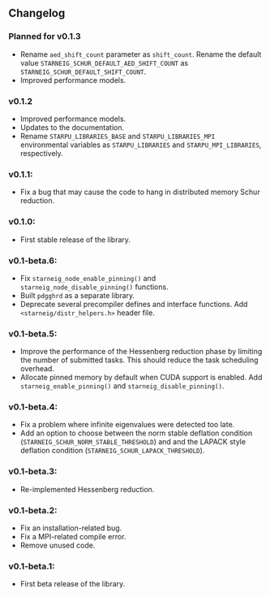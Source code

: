 ## Changelog

### Planned for v0.1.3
 - Rename `aed_shift_count` parameter as `shift_count`. Rename the default value
   `STARNEIG_SCHUR_DEFAULT_AED_SHIFT_COUNT` as
   `STARNEIG_SCHUR_DEFAULT_SHIFT_COUNT`.
 - Improved performance models.

### v0.1.2
 - Improved performance models.
 - Updates to the documentation.
 - Rename `STARPU_LIBRARIES_BASE` and `STARPU_LIBRARIES_MPI` environmental
   variables as `STARPU_LIBRARIES` and `STARPU_MPI_LIBRARIES`, respectively.

### v0.1.1:
 - Fix a bug that may cause the code to hang in distributed memory  Schur
   reduction.

### v0.1.0:
 - First stable release of the library.

### v0.1-beta.6:
 - Fix `starneig_node_enable_pinning()` and `starneig_node_disable_pinning()`
   functions.
 - Built `pdgghrd` as a separate library.
 - Deprecate several precompiler defines and interface functions. Add
   `<starneig/distr_helpers.h>` header file.

### v0.1-beta.5:
 - Improve the performance of the Hessenberg reduction phase by limiting
   the number of submitted tasks. This should reduce the task scheduling
   overhead.
 - Allocate pinned memory by default when CUDA support is enabled. Add
   `starneig_enable_pinning()` and `starneig_disable_pinning()`.

### v0.1-beta.4:
 - Fix a problem where infinite eigenvalues were detected too late.
 - Add an option to choose between the norm stable deflation condition
   (`STARNEIG_SCHUR_NORM_STABLE_THRESHOLD`) and and the LAPACK style deflation
   condition (`STARNEIG_SCHUR_LAPACK_THRESHOLD`).

### v0.1-beta.3:
 - Re-implemented Hessenberg reduction.

### v0.1-beta.2:
 - Fix an installation-related bug.
 - Fix a MPI-related compile error.
 - Remove unused code.

### v0.1-beta.1:
 - First beta release of the library.
